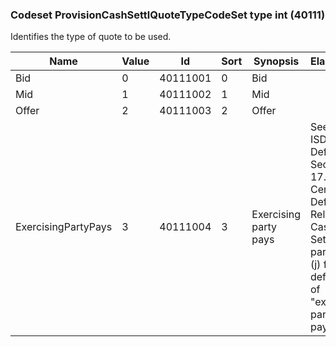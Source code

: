 ### Codeset ProvisionCashSettlQuoteTypeCodeSet type int (40111)

Identifies the type of quote to be used.

| Name                | Value | Id       | Sort | Synopsis              | Elaboration                                                                                                                               |
|---------------------|-------|----------|------|-----------------------|-------------------------------------------------------------------------------------------------------------------------------|
| Bid                 | 0     | 40111001 | 0    | Bid                   |                                                                                                                                |
| Mid                 | 1     | 40111002 | 1    | Mid                   |                                                                                                                                |
| Offer               | 2     | 40111003 | 2    | Offer                 |                                                                                                                                |
| ExercisingPartyPays | 3     | 40111004 | 3    | Exercising party pays | See 2000 ISDA Definitions, Section 17.2, Certain Definitions Relating to Cash Settlement, paragraph (j) for definition of "exercising party pays". |

